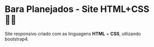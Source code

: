 # Bara Planejados - Site HTML+CSS :man_teacher:

Site responsivo criado com as linguagens **HTML** + **CSS**, utlizando bootstrap4.

